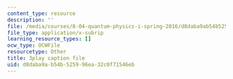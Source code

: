 ```yaml
---
content_type: resource
description: ''
file: /media/courses/8-04-quantum-physics-i-spring-2016/d8daba9ab54b525996ea32c0f71546eb_EJWG9-etPFw.vtt
file_type: application/x-subrip
learning_resource_types: []
ocw_type: OCWFile
resourcetype: Other
title: 3play caption file
uid: d8daba9a-b54b-5259-96ea-32c0f71546eb
---
```

